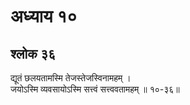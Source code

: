 # अध्याय १०

## श्लोक ३६

द्यूतं छलयतामस्मि तेजस्तेजस्विनामहम् ।<br>जयोऽस्मि व्यवसायोऽस्मि सत्त्वं सत्त्ववतामहम् ॥ १०-३६॥<br><br>

